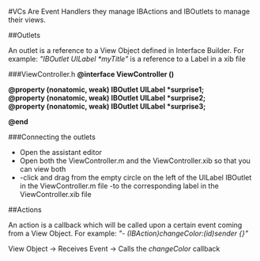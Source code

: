 #VCs Are Event Handlers they manage IBActions and IBOutlets to manage their views.


##Outlets

An outlet is a reference to a View Object defined in Interface Builder. For example: _"IBOutlet UILabel *myTitle"_
is a reference to a Label in a xib file

###ViewController.h
<b>
@interface ViewController ()

@property (nonatomic, weak) IBOutlet UILabel *surprise1;  
@property (nonatomic, weak) IBOutlet UILabel *surprise2;  
@property (nonatomic, weak) IBOutlet UILabel *surprise3;

@end
</b>

###Connecting the outlets
* Open the assistant editor
* Open both the ViewController.m and the ViewController.xib so that you can view both
* -click and drag from the empty circle on the left of the UILabel IBOutlet in the ViewController.m file -to the corresponding label in the ViewController.xib file

##Actions

An action is a callback which will be called upon a certain event coming from a View Object. For example:  *"- (IBAction)changeColor:(id)sender {}"*

View Object -> Receives Event -> Calls the _changeColor_ callback
